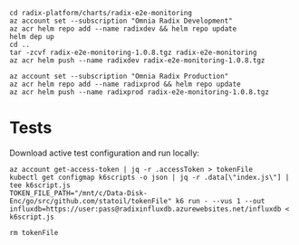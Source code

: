 

```
cd radix-platform/charts/radix-e2e-monitoring
az account set --subscription "Omnia Radix Development"
az acr helm repo add --name radixdev && helm repo update
helm dep up
cd ..
tar -zcvf radix-e2e-monitoring-1.0.8.tgz radix-e2e-monitoring
az acr helm push --name radixdev radix-e2e-monitoring-1.0.8.tgz

az account set --subscription "Omnia Radix Production"
az acr helm repo add --name radixprod && helm repo update
az acr helm push --name radixprod radix-e2e-monitoring-1.0.8.tgz
```


# Tests

Download active test configuration and run locally:

    az account get-access-token | jq -r .accessToken > tokenFile
    kubectl get configmap k6scripts -o json | jq -r .data[\"index.js\"] | tee k6script.js
    TOKEN_FILE_PATH="/mnt/c/Data-Disk-Enc/go/src/github.com/statoil/tokenFile" k6 run - --vus 1 --out influxdb=https://user:pass@radixinfluxdb.azurewebsites.net/influxdb < k6script.js

    rm tokenFile